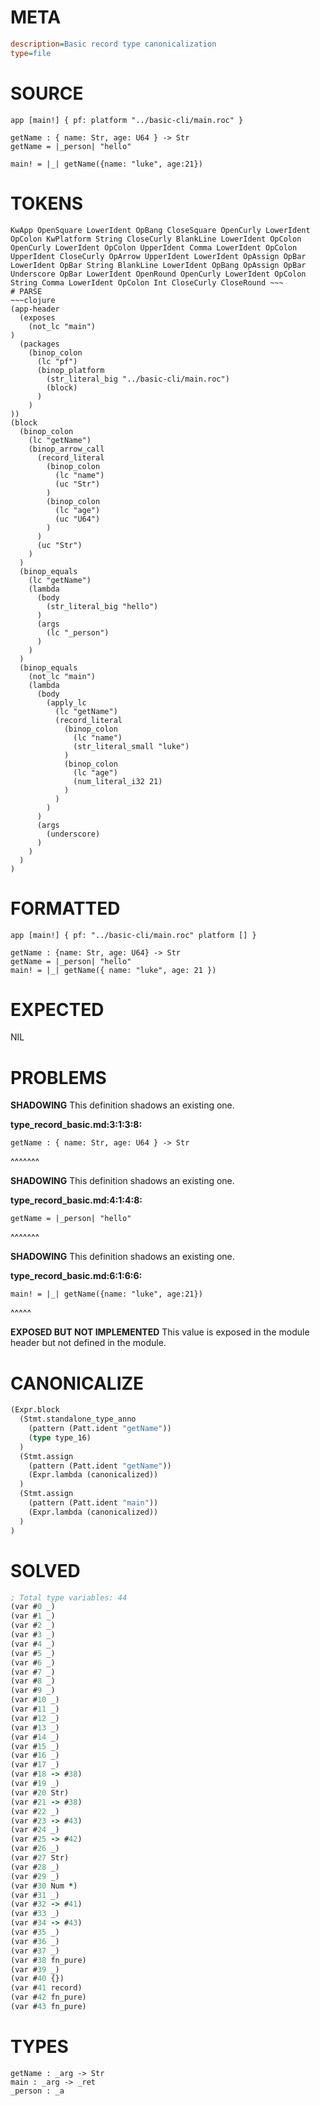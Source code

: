 # META
~~~ini
description=Basic record type canonicalization
type=file
~~~
# SOURCE
~~~roc
app [main!] { pf: platform "../basic-cli/main.roc" }

getName : { name: Str, age: U64 } -> Str
getName = |_person| "hello"

main! = |_| getName({name: "luke", age:21})
~~~
# TOKENS
~~~text
KwApp OpenSquare LowerIdent OpBang CloseSquare OpenCurly LowerIdent OpColon KwPlatform String CloseCurly BlankLine LowerIdent OpColon OpenCurly LowerIdent OpColon UpperIdent Comma LowerIdent OpColon UpperIdent CloseCurly OpArrow UpperIdent LowerIdent OpAssign OpBar LowerIdent OpBar String BlankLine LowerIdent OpBang OpAssign OpBar Underscore OpBar LowerIdent OpenRound OpenCurly LowerIdent OpColon String Comma LowerIdent OpColon Int CloseCurly CloseRound ~~~
# PARSE
~~~clojure
(app-header
  (exposes
    (not_lc "main")
)
  (packages
    (binop_colon
      (lc "pf")
      (binop_platform
        (str_literal_big "../basic-cli/main.roc")
        (block)
      )
    )
))
(block
  (binop_colon
    (lc "getName")
    (binop_arrow_call
      (record_literal
        (binop_colon
          (lc "name")
          (uc "Str")
        )
        (binop_colon
          (lc "age")
          (uc "U64")
        )
      )
      (uc "Str")
    )
  )
  (binop_equals
    (lc "getName")
    (lambda
      (body
        (str_literal_big "hello")
      )
      (args
        (lc "_person")
      )
    )
  )
  (binop_equals
    (not_lc "main")
    (lambda
      (body
        (apply_lc
          (lc "getName")
          (record_literal
            (binop_colon
              (lc "name")
              (str_literal_small "luke")
            )
            (binop_colon
              (lc "age")
              (num_literal_i32 21)
            )
          )
        )
      )
      (args
        (underscore)
      )
    )
  )
)
~~~
# FORMATTED
~~~roc
app [main!] { pf: "../basic-cli/main.roc" platform [] }

getName : {name: Str, age: U64} -> Str
getName = |_person| "hello"
main! = |_| getName({ name: "luke", age: 21 })
~~~
# EXPECTED
NIL
# PROBLEMS
**SHADOWING**
This definition shadows an existing one.

**type_record_basic.md:3:1:3:8:**
```roc
getName : { name: Str, age: U64 } -> Str
```
^^^^^^^


**SHADOWING**
This definition shadows an existing one.

**type_record_basic.md:4:1:4:8:**
```roc
getName = |_person| "hello"
```
^^^^^^^


**SHADOWING**
This definition shadows an existing one.

**type_record_basic.md:6:1:6:6:**
```roc
main! = |_| getName({name: "luke", age:21})
```
^^^^^


**EXPOSED BUT NOT IMPLEMENTED**
This value is exposed in the module header but not defined in the module.



# CANONICALIZE
~~~clojure
(Expr.block
  (Stmt.standalone_type_anno
    (pattern (Patt.ident "getName"))
    (type type_16)
  )
  (Stmt.assign
    (pattern (Patt.ident "getName"))
    (Expr.lambda (canonicalized))
  )
  (Stmt.assign
    (pattern (Patt.ident "main"))
    (Expr.lambda (canonicalized))
  )
)
~~~
# SOLVED
~~~clojure
; Total type variables: 44
(var #0 _)
(var #1 _)
(var #2 _)
(var #3 _)
(var #4 _)
(var #5 _)
(var #6 _)
(var #7 _)
(var #8 _)
(var #9 _)
(var #10 _)
(var #11 _)
(var #12 _)
(var #13 _)
(var #14 _)
(var #15 _)
(var #16 _)
(var #17 _)
(var #18 -> #38)
(var #19 _)
(var #20 Str)
(var #21 -> #38)
(var #22 _)
(var #23 -> #43)
(var #24 _)
(var #25 -> #42)
(var #26 _)
(var #27 Str)
(var #28 _)
(var #29 _)
(var #30 Num *)
(var #31 _)
(var #32 -> #41)
(var #33 _)
(var #34 -> #43)
(var #35 _)
(var #36 _)
(var #37 _)
(var #38 fn_pure)
(var #39 _)
(var #40 {})
(var #41 record)
(var #42 fn_pure)
(var #43 fn_pure)
~~~
# TYPES
~~~roc
getName : _arg -> Str
main : _arg -> _ret
_person : _a
~~~
